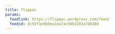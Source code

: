 ```yaml
---
title: flippac
params:
  feedlink: https://flippac.wordpress.com/feed/
  feedid: dc55f1e9bdea1ea7ac94b2283a74838d
---
```

